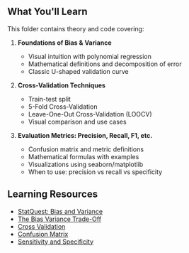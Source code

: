 ## What You'll Learn

This folder contains theory and code covering:

1. **Foundations of Bias & Variance**
   - Visual intuition with polynomial regression
   - Mathematical definitions and decomposition of error
   - Classic U-shaped validation curve

2. **Cross-Validation Techniques**
   - Train-test split
   - 5-Fold Cross-Validation
   - Leave-One-Out Cross-Validation (LOOCV)
   - Visual comparison and use cases

3. **Evaluation Metrics: Precision, Recall, F1, etc.**
   - Confusion matrix and metric definitions
   - Mathematical formulas with examples
   - Visualizations using seaborn/matplotlib
   - When to use: precision vs recall vs specificity

## Learning Resources

- [StatQuest: Bias and Variance](https://www.youtube.com/watch?v=EuBBz3bI-aA)
- [The Bias Variance Trade-Off](https://www.youtube.com/watch?v=FcXQKsZKRUs&t=46s)
- [Cross Validation](https://www.youtube.com/watch?v=fSytzGwwBVw&list=PLblh5JKOoLUICTaGLRoHQDuF_7q2GfuJF&index=2)
- [Confusion Matrix](https://www.youtube.com/watch?v=Kdsp6soqA7o&list=PLblh5JKOoLUICTaGLRoHQDuF_7q2GfuJF&index=3)
- [Sensitivity and Specificity](https://www.youtube.com/watch?v=vP06aMoz4v8&list=PLblh5JKOoLUICTaGLRoHQDuF_7q2GfuJF&index=4)